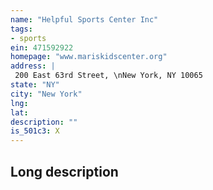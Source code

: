```yaml
---
name: "Helpful Sports Center Inc"
tags:
- sports
ein: 471592922
homepage: "www.mariskidscenter.org"
address: |
 200 East 63rd Street, \nNew York, NY 10065
state: "NY"
city: "New York"
lng: 
lat: 
description: ""
is_501c3: X
---
```


## Long description


